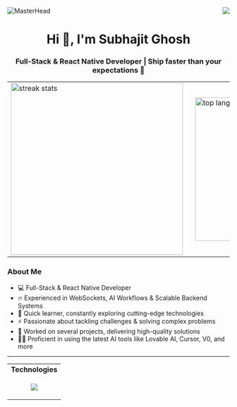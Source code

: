 ![MasterHead](https://repository-images.githubusercontent.com/588181932/e36ec678-7984-4cdd-8e4c-a3932772ff8e)
<img align="right" src="https://visitor-badge.laobi.icu/badge?page_id=santanu4246.santanu4246" />

<h1 align="center">Hi 👋, I'm Subhajit Ghosh</h1>
<h3 align="center">Full-Stack & React Native Developer | Ship faster than your expectations 🚀</h3>

<div align="center">
  <table>
    <tr>
      <td style="padding-right: 20px;">
        <img width=390 src="https://github-readme-streak-stats-salesp07.vercel.app/?user=subhajitorrin&count_private=true&theme=react&border_radius=10" alt="streak stats"/>
      </td>
      <td>
        <img width=325 src="https://github-readme-stats-salesp07.vercel.app/api/top-langs/?username=subhajitorrin&hide=HTML&langs_count=8&layout=compact&theme=react&border_radius=10&size_weight=0.5&count_weight=0.5&exclude_repo=github-readme-stats" alt="top langs"/>
      </td>
    </tr>
  </table>
</div>

### About Me  
- 💻 Full-Stack & React Native Developer  
- 🔥 Experienced in WebSockets, AI Workflows & Scalable Backend Systems  
- 🎯 Quick learner, constantly exploring cutting-edge technologies  
- ⚡ Passionate about tackling challenges & solving complex problems  
- 🚀 Worked on several projects, delivering high-quality solutions
- 🧑‍💻 Proficient in using the latest AI tools like Lovable AI, Cursor, V0, and more

</div>

<p align="center">     </p>
<hr/>

<div align="center">
  <table style="width: 100%;">
  <tr><td><strong >Technologies</strong></td></tr>
  <tr>
    <td>
      <p align="center">
        <a href="https://skillicons.dev">
<img src="https://skillicons.dev/icons?i=vite,html,css,javascript,react,tailwind,nodejs,express,prisma,mongodb,postgres,redis,firebase,supabase,aws,gcp,nginx,docker,postman,npm,pnpm,vscode,vim,replit,notion,androidstudio,ubuntu,bash,python,java,cpp,c,git,vercel" />
        </a>
      </p>
    </td>
  </tr>
</table>
</div>








